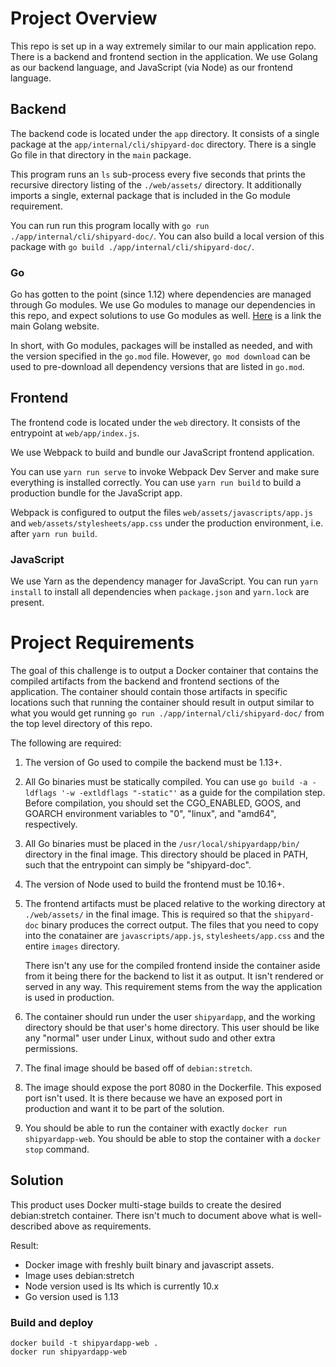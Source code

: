 # Project Overview

This repo is set up in a way extremely similar to our main application repo.
There is a backend and frontend section in the application.
We use Golang as our backend language, and JavaScript (via Node) as our frontend
language.

## Backend

The backend code is located under the `app` directory.
It consists of a single package at the `app/internal/cli/shipyard-doc` directory.
There is a single Go file in that directory in the `main` package.

This program runs an `ls` sub-process every five seconds that prints the recursive
directory listing of the `./web/assets/` directory.
It additionally imports a single, external package that is included in the Go
module requirement.

You can run run this program locally with `go run ./app/internal/cli/shipyard-doc/`.
You can also build a local version of this package with `go build ./app/internal/cli/shipyard-doc/`.

### Go

Go has gotten to the point (since 1.12) where dependencies are managed through
Go modules.
We use Go modules to manage our dependencies in this repo, and expect solutions
to use Go modules as well.
[Here](https://golang.org) is a link the main Golang website.

In short, with Go modules, packages will be installed as needed, and with the version
specified in the `go.mod` file.
However, `go mod download` can be used to pre-download all dependency versions
that are listed in `go.mod`.

## Frontend

The frontend code is located under the `web` directory.
It consists of the entrypoint at `web/app/index.js`.

We use Webpack to build and bundle our JavaScript frontend application.

You can use `yarn run serve` to invoke Webpack Dev Server and make sure everything
is installed correctly.
You can use `yarn run build` to build a production bundle for the JavaScript app.

Webpack is configured to output the files `web/assets/javascripts/app.js` and
`web/assets/stylesheets/app.css` under the production environment, i.e. after
`yarn run build`.

### JavaScript

We use Yarn as the dependency manager for JavaScript.
You can run `yarn install` to install all dependencies when `package.json` and
`yarn.lock` are present.

# Project Requirements

The goal of this challenge is to output a Docker container that contains the compiled
artifacts from the backend and frontend sections of the application.
The container should contain those artifacts in specific locations such that running
the container should result in output similar to what you would get running
`go run ./app/internal/cli/shipyard-doc/` from the top level directory of this repo.

The following are required:

1. The version of Go used to compile the backend must be 1.13+.
2. All Go binaries must be statically compiled. You can use `go build -a -ldflags '-w -extldflags "-static"'` as a guide
   for the compilation step.
   Before compilation, you should set the CGO_ENABLED, GOOS, and GOARCH environment
   variables to "0", "linux", and "amd64", respectively.
3. All Go binaries must be placed in the `/usr/local/shipyardapp/bin/` directory
   in the final image.
   This directory should be placed in PATH, such that the entrypoint
   can simply be "shipyard-doc".
4. The version of Node used to build the frontend must be 10.16+.
5. The frontend artifacts must be placed relative to the working directory at `./web/assets/`
   in the final image.
   This is required so that the `shipyard-doc` binary produces the correct output.
   The files that you need to copy into the conatainer are `javascripts/app.js`,
   `stylesheets/app.css` and the entire `images` directory.

   There isn't any use for the compiled frontend inside the container aside from
   it being there for the backend to list it as output.
   It isn't rendered or served in any way.
   This requirement stems from the way the application is used in production.

6. The container should run under the user `shipyardapp`, and the working directory
   should be that user's home directory. This user should be like any "normal"
   user under Linux, without sudo and other extra permissions.
7. The final image should be based off of `debian:stretch`.
8. The image should expose the port 8080 in the Dockerfile.
   This exposed port isn't used.
   It is there because we have an exposed port in production and want it to be
   part of the solution.
9. You should be able to run the container with exactly `docker run shipyardapp-web`.
   You should be able to stop the container with a `docker stop` command.

## Solution

This product uses Docker multi-stage builds to create the desired debian:stretch container. There isn't much to document above what is well-described above as requirements.

Result:

- Docker image with freshly built binary and javascript assets.
- Image uses debian:stretch
- Node version used is lts which is currently 10.x
- Go version used is 1.13

### Build and deploy

```
docker build -t shipyardapp-web .
docker run shipyardapp-web
```
